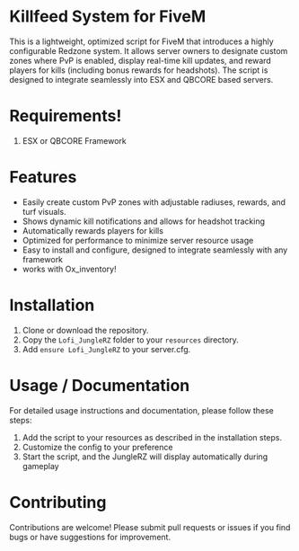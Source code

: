 # Killfeed System for FiveM

This is a lightweight, optimized script for FiveM that introduces a highly configurable Redzone system. It allows server owners to designate custom zones where PvP is enabled, display real-time kill updates, and reward players for kills (including bonus rewards for headshots). The script is designed to integrate seamlessly into ESX and QBCORE based servers.

# Requirements!

1. ESX or QBCORE Framework

# Features
- Easily create custom PvP zones with adjustable radiuses, rewards, and turf visuals.
- Shows dynamic kill notifications and allows for headshot tracking
- Automatically rewards players for kills
- Optimized for performance to minimize server resource usage
- Easy to install and configure, designed to integrate seamlessly with any framework
- works with Ox_inventory!

# Installation
1. Clone or download the repository.
2. Copy the ```Lofi_JungleRZ``` folder to your ```resources``` directory.
3. Add ```ensure Lofi_JungleRZ``` to your server.cfg.

# Usage / Documentation
For detailed usage instructions and documentation, please follow these steps:

1. Add the script to your resources as described in the installation steps.
2. Customize the config to your preference
2. Start the script, and the JungleRZ will display automatically during gameplay

# Contributing
Contributions are welcome! Please submit pull requests or issues if you find bugs or have suggestions for improvement.

